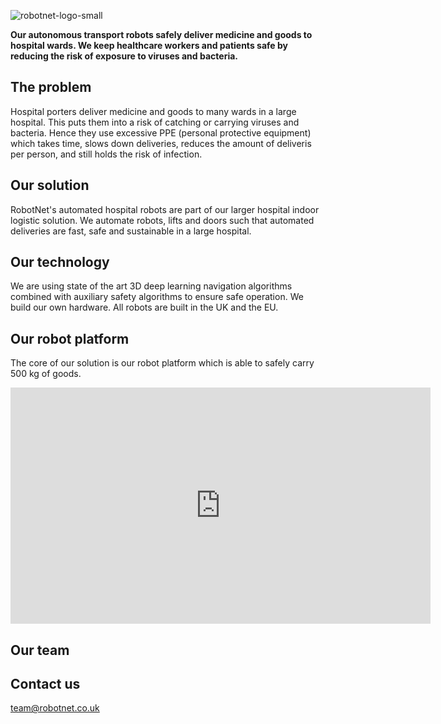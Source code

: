 ![robotnet-logo-small](https://user-images.githubusercontent.com/11771536/138139185-ffbca74d-9aec-491a-9a41-abfe203fc545.png)


**Our autonomous transport robots safely deliver medicine and goods to hospital wards. We keep healthcare workers and patients safe by reducing the risk of exposure to viruses and bacteria.**

## The problem

Hospital porters deliver medicine and goods to many wards in a large hospital. This puts them into a risk of catching or carrying viruses and bacteria. Hence they use excessive PPE (personal protective equipment) which takes time, slows down deliveries, reduces the amount of deliveris per person, and still holds the risk of infection.

## Our solution

RobotNet's automated hospital robots are part of our larger hospital indoor logistic solution. We automate robots, lifts and doors such that automated deliveries are fast, safe and sustainable in a large hospital.

## Our technology

We are using state of the art 3D deep learning navigation algorithms combined with auxiliary safety algorithms to ensure safe operation. We build our own hardware. All robots are built in the UK and the EU.

## Our robot platform

The core of our solution is our robot platform which is able to safely carry 500 kg of goods.

<iframe width="672" height="378" src="https://www.youtube.com/embed/sohkfSJNnZ8" title="YouTube video player" frameborder="0" allow="accelerometer; autoplay; clipboard-write; encrypted-media; gyroscope; picture-in-picture" allowfullscreen style="margin: auto;"></iframe>

## Our team


## Contact us

team@robotnet.co.uk
